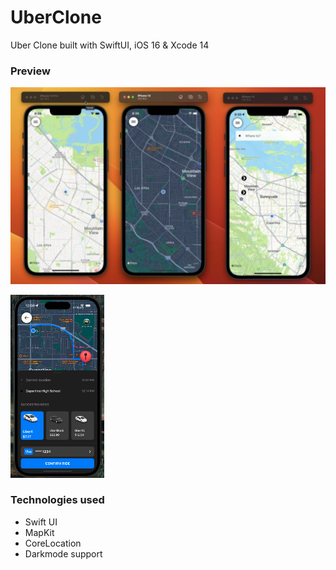 # UberClone
Uber Clone built with SwiftUI, iOS 16 &amp; Xcode 14

### Preview
![image info](./Images/mapScreens.png)

<img src="./Images/rideRequest.png" alt="drawing" width="150" height=/>


### Technologies used

  * Swift UI
  * MapKit
  * CoreLocation
  * Darkmode support
